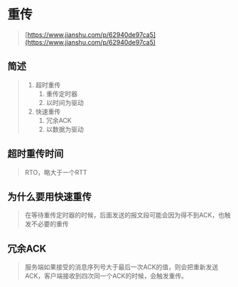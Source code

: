 # 重传

> [https://www.jianshu.com/p/62940de97ca5](https://www.jianshu.com/p/62940de97ca5)

## 简述

> 1. 超时重传
>    1. 重传定时器
>    2. 以时间为驱动
> 2. 快速重传
>    1. 冗余ACK
>    2. 以数据为驱动

## 超时重传时间

> RTO，略大于一个RTT

## 为什么要用快速重传

> 在等待重传定时器的时候，后面发送的报文段可能会因为得不到ACK，也触发不必要的重传

## 冗余ACK

> 服务端如果接受的消息序列号大于最后一次ACK的值，则会把重新发送ACK，客户端接收到四次同一个ACK的时候，会触发重传。



